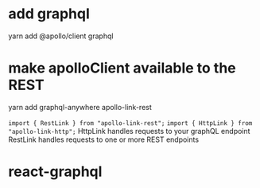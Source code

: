 # add graphql

yarn add @apollo/client graphql

# make apolloClient available to the REST

yarn add graphql-anywhere apollo-link-rest

`import { RestLink } from "apollo-link-rest";`
`import { HttpLink } from "apollo-link-http";`
HttpLink handles requests to your graphQL endpoint
RestLink handles requests to one or more REST endpoints
# react-graphql

